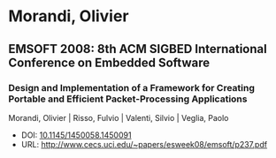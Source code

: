# Morandi, Olivier

## EMSOFT 2008: 8th ACM SIGBED International Conference on Embedded Software

### Design and Implementation of a Framework for Creating Portable and Efficient Packet-Processing Applications
Morandi, Olivier | Risso, Fulvio | Valenti, Silvio | Veglia, Paolo
* DOI: [10.1145/1450058.1450091](https://doi.org/10.1145/1450058.1450091)
* URL: <http://www.cecs.uci.edu/~papers/esweek08/emsoft/p237.pdf>

